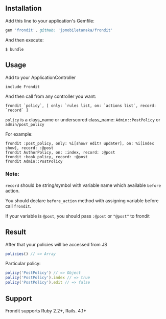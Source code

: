 ## Installation

Add this line to your application's Gemfile:

```ruby
gem 'frondit', github: 'jpmobiletanaka/frondit'
```

And then execute:

    $ bundle

## Usage

Add to your ApplicationController

    include Frondit

And then call from any controller you want:

    frondit `policy`, [ only: `rules list, on: `actions list`, record: `record` ]

`policy` is a class_name or underscored class_name: `Admin::PostPolicy` or `admin/post_policy`

For example:

    frondit :post_policy, only: %i[show? edit? update?], on: %i[index show], record: :@post
    frondit AuthorPolicy, on: :index, record: :@post
    frondit :book_policy, record: :@post
    frondit Admin::PostPolicy

### Note: 
`record` should be string/symbol with variable name which available `before` action.

You should declare `before_action` method with assigning variable before call `frondit`.

If your variable is `@post`, you should pass `:@post` or `"@post"` to frondit

## Result
After that your policies will be accessed from JS
```js
policies() // => Array
```
Particular policy:
```js
policy('PostPolicy') // => Object
policy('PostPolicy').index // => true
policy('PostPolicy').edit // => false
```

## Support

Frondit supports Ruby 2.2+, Rails. 4.1+